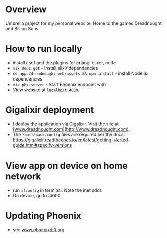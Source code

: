 # Overview

Umbrella project for my personal website. Home to the games Dreadnought and Billion Suns.

# How to run locally

  * install asdf and the plugins for erlang, elixer, node
  * `mix deps.get` - Install elixir dependencies
  * `cd apps/dreadnought_web/assets && npm install` - install Node.js dependencies
  * `mix phx.server` - Start Phoenix endpoint with
  * View website at [`localhost:4000`](http://localhost:4000).

# Gigalixir deployment

  * I deploy the application via Gigalixir. Visit the site at [www.dreadnought.com](http://www.dreadnought.com).
  * The `*buildpack.config` files are required per the docs: https://gigalixir.readthedocs.io/en/latest/getting-started-guide.html#specify-versions

# View app on device on home network
  * run `ifconfig` in terminal. Note the inet addr.
  * On device, go to <inet addr>:4000

# Updating Phoenix
  * see www.phoenixdiff.org
